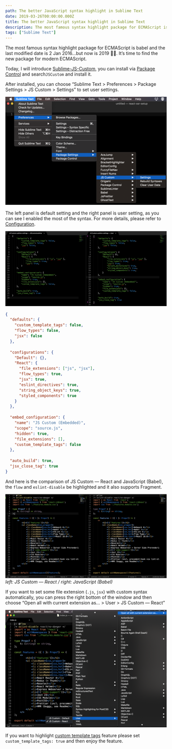 ```yaml
---
path: The better JavaScript syntax highlight in Sublime Text
date: 2019-03-26T00:00:00.000Z
title: The better JavaScript syntax highlight in Sublime Text
description: The most famous syntax highlight package for ECMAScript is babel and the last modified date is 2 Jan 2016…but now is 2019 🤦‍♂. It’s time to find the new package for modern ECMAScript.
tags: ["Sublime Text"]
---
```


The most famous syntax highlight package for ECMAScript is babel and the last modified date is 2 Jan 2016…but now is 2019 🤦‍♂. It’s time to find the new package for modern ECMAScript.

Today, I will introduce [Sublime-JS-Custom](https://github.com/Thom1729/Sublime-JS-Custom), you can install via [Package Control](https://packagecontrol.io/installation) and search`JSCustom` and install it.

After installed, you can choose “Sublime Text &gt; Preferences &gt; Package Settings &gt; JS Custom &gt; Settings” to set user settings.

![](./images/1RjKv7I5-4wGesuqYGqlwGQ.png)

The left panel is default setting and the right panel is user setting, as you can see I enabled the most of the syntax. For more details, please refer to [Configuration](https://github.com/Thom1729/Sublime-JS-Custom#configuration).

![](./images/1NjKxXhf4k2eNDbI14AQdDA.png)

```json
{
  "defaults": {
    "custom_template_tags": false,
    "flow_types": false,
    "jsx": false
  },

  "configurations": {
    "Default": {},
    "React": {
      "file_extensions": ["js", "jsx"],
      "flow_types": true,
      "jsx": true,
      "eslint_directives": true,
      "string_object_keys": true,
      "styled_components": true
    }
  },

  "embed_configuration": {
    "name": "JS Custom (Embedded)",
    "scope": "source.js",
    "hidden": true,
    "file_extensions": [],
    "custom_template_tags": false
  },

  "auto_build": true,
  "jsx_close_tag": true
}
```

And here is the comparison of JS Custom — React and JavaScript (Babel), the `flow` and `eslint-disable` be highlighted and it also supports Fragment.

![left: JS Custom — React / right: JavaScript (Babel)](./images/1s0qYYKh8klVsI8O85NOcWw.png)_left: JS Custom — React / right: JavaScript (Babel)_

If you want to set some file extension (`.js`, `jsx`) with custom syntax automatically, you can press the right bottom of the window and then choose “Open all with current extension as… &gt; User &gt; JS Custom — React”

![](./images/150R2qlfoK39ZPUZ5rc5wiQ.png)

If you want to highlight [custom template tags](https://github.com/Thom1729/Sublime-JS-Custom#custom_template_tags-object) feature please set `custom_template_tags: true` and then enjoy the feature.
